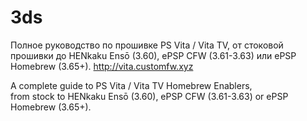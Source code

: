 # 3ds
Полное руководство по прошивке PS Vita / Vita TV, от стоковой прошивки до HENkaku Ensō (3.60), ePSP CFW (3.61-3.63) или ePSP Homebrew (3.65+).
http://vita.customfw.xyz 

A complete guide to PS Vita / Vita TV Homebrew Enablers, <br /> from stock to HENkaku Ensō (3.60), ePSP CFW (3.61-3.63) or ePSP Homebrew (3.65+).